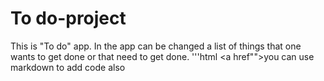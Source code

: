 # To do-project

This is "To do" app. 
In the app can be changed a list of things that one wants to get done or that need to get done.
'''html
<a href"">you can use markdown to add code also</a>
